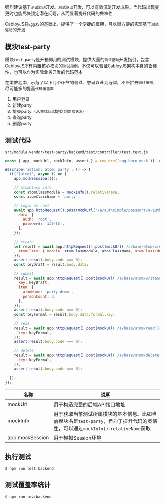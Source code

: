 强烈建议基于`测试驱动`开发。`测试驱动`开发，可以有效沉淀开发成果，当代码出现变更时也能尽快锁定潜在问题，从而显著提升代码的鲁棒性

CabloyJS在`EggJS`的基础上，提供了一个便捷的框架，可以很方便的实现基于`测试驱动`的开发

## 模块test-party

模块`test-party`是开箱即用的测试模块，提供大量的`测试驱动`开发指引。包含CabloyJS所有内置核心模块的`测试用例`，不仅可以验证CabloyJS架构本身的鲁棒性，也可以作为实际业务开发的代码范本

在本教程中，示范了以下几个环节的测试。您可以此为范例，不断扩充`测试用例`，尽可能多的提高`代码覆盖率`

1. 用户登录
2. 新建party
3. 提交party（从`草稿状态`提交到`正常状态`）
4. 查询party
5. 删除party

## 测试代码

`src/module-vendor/test-party/backend/test/controller/test.test.js`

``` javascript
const { app, mockUrl, mockInfo, assert } = require('egg-born-mock')(__dirname);

describe('action: atom: party', () => {
  it('[atom]', async () => {
    app.mockSession({});

    // atomClass info
    const atomClassModule = mockInfo().relativeName;
    const atomClassName = 'party';

    // login as root
    await app.httpRequest().post(mockUrl('/a/authsimple/passport/a-authsimple/authsimple')).send({
      data: {
        auth: 'root',
        password: '123456',
      },
    });

    // create
    let result = await app.httpRequest().post(mockUrl('/a/base/atom/create')).send({
      atomClass: { module: atomClassModule, atomClassName, atomClassIdParent: 0 },
    });
    assert(result.body.code === 0);
    const keyDraft = result.body.data;

    // submit
    result = await app.httpRequest().post(mockUrl('/a/base/atom/writeSubmit')).send({
      key: keyDraft,
      item: {
        atomName: 'party demo',
        personCount: 3,
      },
    });
    assert(result.body.code === 0);
    const keyFormal = result.body.data.formal.key;

    // read
    result = await app.httpRequest().post(mockUrl('/a/base/atom/read')).send({
      key: keyFormal,
    });
    assert(result.body.code === 0);

    // delete
    result = await app.httpRequest().post(mockUrl('/a/base/atom/delete')).send({
      key: keyFormal,
    });
    assert(result.body.code === 0);

  });
});
```

|名称|说明|
|--|--|
|mockUrl|用于构造完整的后端API接口地址|
|mockInfo|用于获取当前测试所属模块的基本信息。比如当前模块名是`test-party`，但为了提升代码的灵活性，可以通过`mockInfo().relativeName`获取|
|app.mockSession|用于模拟Session环境|

## 执行测试

``` bash
$ npm run test:backend
```

## 测试覆盖率统计

``` bash
$ npm run cov:backend
```
